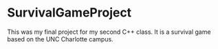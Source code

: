 # SurvivalGameProject

This was my final project for my second C++ class. It is a survival game based on the UNC Charlotte campus.
